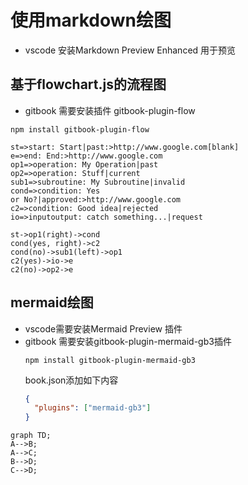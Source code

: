 # 使用markdown绘图

* vscode 安装Markdown Preview Enhanced 用于预览

## 基于flowchart.js的流程图
* gitbook 需要安装插件 gitbook-plugin-flow
```shell
npm install gitbook-plugin-flow
```


```flow
st=>start: Start|past:>http://www.google.com[blank]
e=>end: End:>http://www.google.com
op1=>operation: My Operation|past
op2=>operation: Stuff|current
sub1=>subroutine: My Subroutine|invalid
cond=>condition: Yes
or No?|approved:>http://www.google.com
c2=>condition: Good idea|rejected
io=>inputoutput: catch something...|request

st->op1(right)->cond
cond(yes, right)->c2
cond(no)->sub1(left)->op1
c2(yes)->io->e
c2(no)->op2->e
```


## mermaid绘图
* vscode需要安装Mermaid Preview 插件
* gitbook 需要安装gitbook-plugin-mermaid-gb3插件
    ```shell
    npm install gitbook-plugin-mermaid-gb3
    ```
    book.json添加如下内容
    ```json
    {
      "plugins": ["mermaid-gb3"]
    }
    ```

```mermaid
graph TD;
A-->B;
A-->C;
B-->D;
C-->D;
```